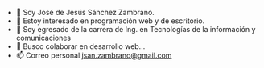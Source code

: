 - 👋 Soy José de Jesús Sánchez Zambrano.
- 👀 Estoy interesado en programación web y de escritorio.
- 🌱 Soy egresado de la carrera de Ing. en Tecnologías de la información y comunicaciones
- 💞️ Busco colaborar en desarrollo web...
- 📫 Correo personal jsan.zambrano@gmail.com

<!---
JesusSanchezZ/JesusSanchezZ is a ✨ special ✨ repository because its `README.md` (this file) appears on your GitHub profile.
You can click the Preview link to take a look at your changes.
--->
